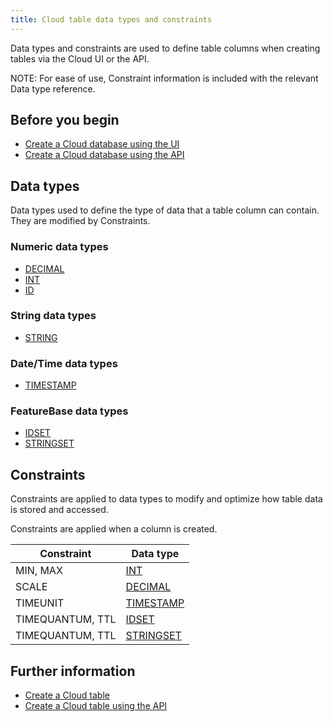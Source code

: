 ```yaml
---
title: Cloud table data types and constraints
---
```


Data types and constraints are used to define table columns when creating tables via the Cloud UI or the API.

NOTE: For ease of use, Constraint information is included with the relevant Data type reference.

## Before you begin

* [Create a Cloud database using the UI](/cloud/cloud-databases/cloud-db-create)
* [Create a Cloud database using the API](https://api-docs-featurebase-cloud.redoc.ly/v2#operation/createDatabase)

## Data types

Data types used to define the type of data that a table column can contain. They are modified by Constraints.

### Numeric data types

* [DECIMAL](/cloud/cloud-data-types/cloud-decimal-data-type)
* [INT](/cloud/cloud-data-types/cloud-int-data-type)
* [ID](/cloud/cloud-data-types/cloud-id-data-type)

### String data types

* [STRING](/cloud/cloud-data-types/cloud-string-data-type)

### Date/Time data types

* [TIMESTAMP](/cloud/cloud-data-types/cloud-timestamp-data-type)

### FeatureBase data types

* [IDSET](/cloud/cloud-data-types/cloud-idset-data-type)
* [STRINGSET](/cloud/cloud-data-types/cloud-stringset-data-type)

## Constraints

Constraints are applied to data types to modify and optimize how table data is stored and accessed.

Constraints are applied when a column is created.

| Constraint | Data type |
|---|---|
| MIN, MAX | [INT](/cloud/cloud-data-types/cloud-int-data-type) |
| SCALE | [DECIMAL](/cloud/cloud-data-types/cloud-decimal-data-type) |
| TIMEUNIT | [TIMESTAMP](/cloud/cloud-data-types/cloud-timestamp-data-type) |
| TIMEQUANTUM, TTL | [IDSET](/cloud/cloud-data-types/cloud-idset-data-type) |
| TIMEQUANTUM, TTL | [STRINGSET](/cloud/cloud-data-types/cloud-stringset-data-type) |

## Further information

* [Create a Cloud table](/cloud/cloud-tables/cloud-table-create)
* [Create a Cloud table using the API](https://api-docs-featurebase-cloud.redoc.ly/v2#operation/createTable)

